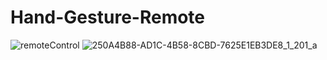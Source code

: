 # Hand-Gesture-Remote
![remoteControl](https://user-images.githubusercontent.com/88113528/143988010-a5603977-9287-4b9d-b148-721e32828718.gif)
![250A4B88-AD1C-4B58-8CBD-7625E1EB3DE8_1_201_a](https://user-images.githubusercontent.com/88113528/143988100-f54cfb28-1324-4a33-89d5-2ea257084fd9.jpeg)
